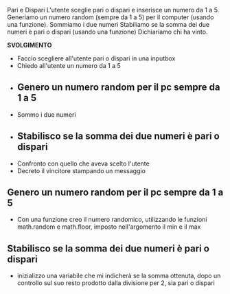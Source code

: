 Pari e Dispari
L'utente sceglie pari o dispari e inserisce un numero da 1 a 5.
Generiamo un numero random (sempre da 1 a 5) per il computer (usando una funzione).
Sommiamo i due numeri
Stabiliamo se la somma dei due numeri è pari o dispari (usando una funzione)
Dichiariamo chi ha vinto.

**SVOLGIMENTO**

- Faccio scegliere all'utente pari o dispari in una inputbox
- Chiedo all'utente un numero da 1 a 5
- ## Genero un numero random per il pc sempre da 1 a 5
- Sommo i due numeri
- ## Stabilisco se la somma dei due numeri è pari o dispari
- Confronto con quello che aveva scelto l'utente
- Decreto il vincitore stampando un messaggio

## Genero un numero random per il pc sempre da 1 a 5

- Con una funzione creo il numero randomico, utilizzando le funzioni math.random e math.floor, imposto nell'argomento il min e il max

## Stabilisco se la somma dei due numeri è pari o dispari

- inizializzo una variabile che mi indicherà se la somma ottenuta, dopo un controllo sul suo resto prodotto dalla divisione per 2, sia pari o dispari
